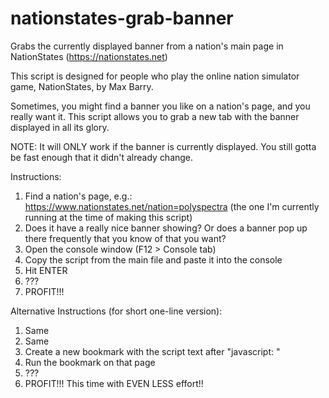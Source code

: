 # nationstates-grab-banner
Grabs the currently displayed banner from a nation's main page in NationStates (https://nationstates.net)

This script is designed for people who play the online nation simulator game, NationStates, by Max Barry.

Sometimes, you might find a banner you like on a nation's page, and you really want it. This script allows you to grab a new tab with the banner displayed in all its glory.

NOTE: It will ONLY work if the banner is currently displayed. You still gotta be fast enough that it didn't already change.

Instructions:
1) Find a nation's page, e.g.: https://www.nationstates.net/nation=polyspectra (the one I'm currently running at the time of making this script)
2) Does it have a really nice banner showing? Or does a banner pop up there frequently that you know of that you want?
3) Open the console window (F12 > Console tab)
4) Copy the script from the main file and paste it into the console
5) Hit ENTER
6) ???
7) PROFIT!!!

Alternative Instructions (for short one-line version):
1) Same
2) Same
3) Create a new bookmark with the script text after "javascript: "
4) Run the bookmark on that page
6) ???
7) PROFIT!!! This time with EVEN LESS effort!!
